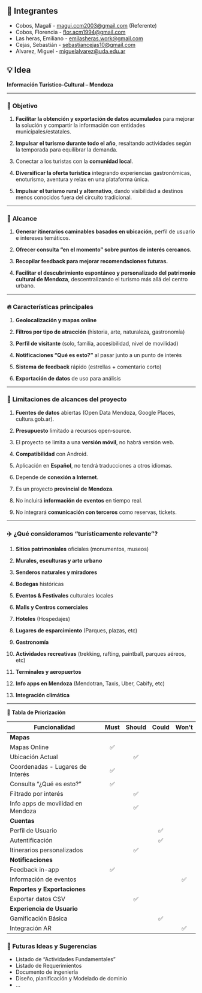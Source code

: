 ## **👥 Integrantes**

* Cobos, Magalí	\- [magui.ccm2003@gmail.com](mailto:magui.ccm2003@gmail.com) (Referente)  
* Cobos, Florencia \- [flor.acm1994@gmail.com](mailto:flor.acm1994@gmail.com) 	  
* Las heras, Emiliano \- [emilasheras.work@gmail.com](mailto:emilasheras.work@gmail.com)   
* Cejas, Sebastián \- [sebastiancejas10@gmail.com](mailto:sebastiancejas10@gmail.com)   
* Alvarez, Miguel \- [miguelalvarez@uda.edu.ar](mailto:miguelalvarez@uda.edu.ar) 

## **💡 Idea**

**Información Turístico‑Cultural – Mendoza**

---

### 🍷 **Objetivo**

1. **Facilitar la obtención y exportación de datos acumulados** para mejorar la solución y compartir la información con entidades municipales/estatales.  
     
2. **Impulsar el turismo durante todo el año**, resaltando actividades según la temporada para equilibrar la demanda.  
     
3. Conectar a los turistas con la **comunidad local**.  
     
4. **Diversificar la oferta turística** integrando experiencias gastronómicas, enoturismo, aventura y relax en una plataforma única.  
     
5. **Impulsar el turismo rural y alternativo**, dando visibilidad a destinos menos conocidos fuera del circuito tradicional.

---

### 💸 **Alcance** 

1. **Generar itinerarios caminables basados en ubicación**, perfil de usuario e intereses temáticos.   
     
2. **Ofrecer consulta “en el momento” sobre puntos de interés cercanos.**   
     
3.  **Recopilar feedback para mejorar recomendaciones futuras.**    
     
4. **Facilitar el descubrimiento espontáneo y personalizado del patrimonio cultural de Mendoza**, descentralizando el turismo más allá del centro urbano.   
   

---

### 🔥 **Características principales** 

1. **Geolocalización y mapas online**    
     
2. **Filtros por tipo de atracción** (historia, arte, naturaleza, gastronomía)   
      
3. **Perfil de visitante** (solo, familia, accesibilidad, nivel de movilidad)   
      
4. **Notificaciones “Qué es esto?”** al pasar junto a un punto de interés    
     
5. **Sistema de feedback** rápido (estrellas \+ comentario corto)    
     
6. **Exportación de datos** de uso para análisis  

---

### 🚨 **Limitaciones de alcances del proyecto**

1. **Fuentes de datos** abiertas (Open Data Mendoza, Google Places, cultura.gob.ar).    
      
2. **Presupuesto** limitado a recursos open‑source.  
     
3. El proyecto se limita a una **versión móvil**, no habrá versión web.  
     
4. **Compatibilidad** con Android.  
     
5. Aplicación en **Español**, no tendrá traducciones a otros idiomas.  
     
6. Depende de **conexión a Internet**.  
     
7. Es un proyecto **provincial de Mendoza**.  
     
8. No incluirá **información de eventos** en tiempo real.  
     
9. No integrará **comunicación con terceros** como reservas, tickets.

---

### ✈️ **¿Qué consideramos “turísticamente relevante”?** 

1. **Sitios patrimoniales** oficiales (monumentos, museos)    
     
2. **Murales, esculturas y arte urbano**    
     
3. **Senderos naturales y miradores**    
     
4. **Bodegas** históricas    
     
5. **Eventos & Festivales** culturales locales  
     
6. **Malls y Centros comerciales**  
     
7. **Hoteles** (Hospedajes)  
     
8. **Lugares de esparcimiento** (Parques, plazas, etc)  
     
9. **Gastronomía**  
     
10. **Actividades recreativas** (trekking, rafting, paintball, parques aéreos, etc)  
      
11. **Terminales y aeropuertos**  
      
12. **Info apps en Mendoza** (Mendotran, Taxis, Uber, Cabify, etc)  
      
13. **Integración climática**  
    

---

🧭 **Tabla de Priorización** 

| Funcionalidad | Must | Should | Could | Won’t |
| ----- | :---: | :---: | :---: | :---: |
| **Mapas** |  |  |  |  |
| Mapas Online | ✅ |  |  |  |
| Ubicación Actual |  | ✅ |  |  |
| Coordenadas \- Lugares de Interés | ✅ |  |  |  |
| Consulta “¿Qué es esto?” | ✅ |  |  |  |
| Filtrado por interés |  | ✅ |  |  |
| Info apps de movilidad en Mendoza |  | ✅ |  |  |
| **Cuentas** |  |  |  |  |
| Perfil de Usuario |  |  | ✅ |  |
| Autentificación |  |  | ✅ |  |
| Itinerarios personalizados |  | ✅ |  |  |
| **Notificaciones** |  |  |  |  |
| Feedback in-app | ✅ |  |  |  |
| Información de eventos |  |  |  | ✅ |
| **Reportes y Exportaciones** |  |  |  |  |
| Exportar datos CSV |  | ✅ |  |  |
| **Experiencia de Usuario** |  |  |  |  |
| Gamificación Básica |  |  | ✅ |  |
| Integración AR |  |  |  | ✅ |

### **💭 Futuras Ideas y Sugerencias**

- Listado de “Actividades Fundamentales”  
- Listado de Requerimientos  
- Documento de ingeniería   
- Diseño, planificación y Modelado de dominio  
- …